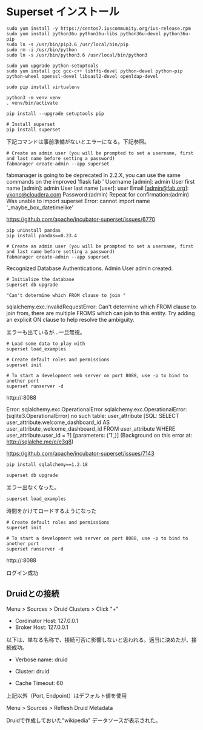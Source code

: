 # Superset インストール

```
sudo yum install -y https://centos7.iuscommunity.org/ius-release.rpm
sudo yum install python36u python36u-libs python36u-devel python36u-pip
sudo ln -s /usr/bin/pip3.6 /usr/local/bin/pip
sudo rm -i /usr/bin/python
sudo ln -s /usr/bin/python3.6 /usr/local/bin/python3

sudo yum upgrade python-setuptools
sudo yum install gcc gcc-c++ libffi-devel python-devel python-pip python-wheel openssl-devel libsasl2-devel openldap-devel

sudo pip install virtualenv

python3 -m venv venv
. venv/bin/activate

pip install --upgrade setuptools pip

# Install superset
pip install superset
```
下記コマンドは事前準備がないとエラーになる。下記参照。
```
# Create an admin user (you will be prompted to set a username, first and last name before setting a password)
fabmanager create-admin --app superset
```
fabmanager is going to be deprecated in 2.2.X, you can use the same commands on the improved 'flask fab <command>'
Username [admin]: admin
User first name [admin]: admin
User last name [user]: user
Email [admin@fab.org]: ykono@cloudera.com
Password:(admin) 
Repeat for confirmation:(admin) 
Was unable to import superset Error: cannot import name '_maybe_box_datetimelike'

https://github.com/apache/incubator-superset/issues/6770

```
pip uninstall pandas
pip install pandas==0.23.4

# Create an admin user (you will be prompted to set a username, first and last name before setting a password)
fabmanager create-admin --app superset
```

Recognized Database Authentications.
Admin User admin created.


```
# Initialize the database
superset db upgrade
```

    "Can't determine which FROM clause to join "
sqlalchemy.exc.InvalidRequestError: Can't determine which FROM clause to join from, there are multiple FROMS which can join to this entity. Try adding an explicit ON clause to help resolve the ambiguity.

エラーも出ているが...一旦無視。

```
# Load some data to play with
superset load_examples

# Create default roles and permissions
superset init

# To start a development web server on port 8088, use -p to bind to another port
superset runserver -d
```

http://<host>:8088

Error:
sqlalchemy.exc.OperationalError
sqlalchemy.exc.OperationalError: (sqlite3.OperationalError) no such table: user_attribute
[SQL: SELECT user_attribute.welcome_dashboard_id AS user_attribute_welcome_dashboard_id 
FROM user_attribute 
WHERE user_attribute.user_id = ?]
[parameters: ('1',)]
(Background on this error at: http://sqlalche.me/e/e3q8)

https://github.com/apache/incubator-superset/issues/7143

```
pip install sqlalchemy==1.2.18

superset db upgrade

```
エラー出なくなった。

```
superset load_examples
```
時間をかけてロードするようになった
```
# Create default roles and permissions
superset init

# To start a development web server on port 8088, use -p to bind to another port
superset runserver -d
```

http://<host>:8088

ログイン成功

## Druidとの接続

Menu > Sources > Druid Clusters > Click "+"

* Cordinator Host: 127.0.0.1
* Broker Host: 127.0.0.1

以下は、単なる名称で、接続可否に影響しないと思われる。適当に決めたが、接続成功。
* Verbose name: druid
* Cluster: druid

* Cache Timeout: 60

上記以外（Port, Endpoint）はデフォルト値を使用

Menu > Sources > Reflesh Druid Metadata

Druidで作成しておいた"wikipedia" データソースが表示された。

